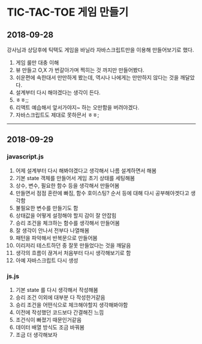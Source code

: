# TIC-TAC-TOE 게임 만들기

## 2018-09-28

강사님과 상담후에 틱택도 게임을 바닐라 자바스크립트만을 이용해 만들어보기로 했다.

1. 게임 룰만 대충 이해
1. 뷰 만들고 O,X 가 번갈아가며 찍히는 것 까지만 만들어봤다.
1. 쉬운편에 속한대서 만만하게 봤는데, 역시나 나에게는 만만하지 않다는 것을 깨달았다.
1. 설계부터 다시 해야겠다는 생각이 든다.
1. ㅎㅎ;;
1. 리액트 예습해서 앞서가야지~ 하는 오만함을 버려야겠다.
1. 자바스크립트도 제대로 못하믄서 ㅎㅎ;

---

## 2018-09-29

### javascript.js

1. 어제 설계부터 다시 해봐야겠다고 생각해서 나름 설계하면서 해봄
1. 기본 state 객체를 만들어서 게임 초기 상태를 세팅해봄
1. 상수, 변수, 필요한 함수 등을 생각해서 만들어봄
1. 만들면서 점점 혼란에 빠짐, 함수 호이스팅? 순서 등에 대해 다시 공부해야겟다고 생각함
1. 불필요한 변수를 만들기도 함
1. 상태값을 어떻게 설정해야 할지 감이 잘 안잡힘
1. 승리 조건을 체크하는 함수를 생각해서 만들어봄
1. 잘 생각이 안나서 전부다 나열해봄
1. 패턴을 파악해서 반복문으로 만들어봄
1. 이리저리 테스트하던 중 잘못 만들었다는 것을 깨달음
1. 생각의 흐름이 끊겨서 처음부터 다시 생각해보기로 함
1. 아예 자바스크립트 다시 생성

### js.js

1. 기본 state 를 다시 생각해서 작성해봄
1. 승리 조건 이외에 대부분 다 작성한거같음
1. 승리 조건을 어떤식으로 체크해야할지 생각해봐야함
1. 이전에 작성했던 코드보다 간결해진 느낌
1. 조건식이 빠졌기 때문인거같음
1. 데이터 배열 방식도 조금 바꿔봄
1. 조금 더 생각해보자